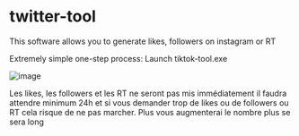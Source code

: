 # twitter-tool
This software allows you to generate likes, followers on instagram or RT

Extremely simple one-step process: Launch tiktok-tool.exe

![image](https://github.com/Pazuzu-Oxiom/tiktok-tool/assets/140984783/e90c9920-7f48-4e5c-a82e-2aa897bb33cb)

Les likes, les followers et les RT ne seront pas mis immédiatement il faudra attendre minimum 24h et si vous demander trop de likes ou de followers ou RT cela risque de ne pas marcher. Plus vous augmenterai le nombre plus se sera long
